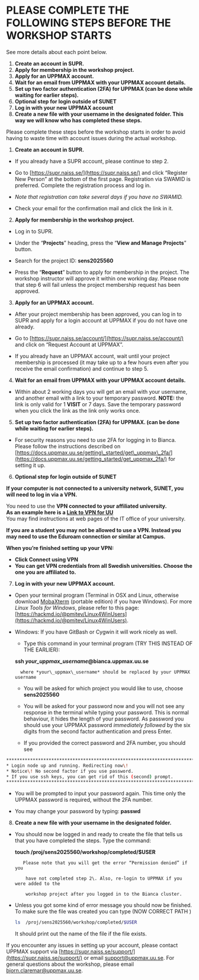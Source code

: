 # PLEASE COMPLETE THE FOLLOWING STEPS BEFORE THE WORKSHOP STARTS

See more details about each point below.  


1. **Create an account in SUPR.**  
2. **Apply for membership in the workshop project.**  
3. **Apply for an UPPMAX account.**  
4. **Wait for an email from UPPMAX with your UPPMAX account details.**  
5. **Set up two factor authentication (2FA) for UPPMAX (can be done while waiting for earlier steps).**  
6. **Optional step for login outside of SUNET**  
7. **Log in with your new UPPMAX account**  
8. **Create a new file with your username in the designated folder. This way we will know who has completed these steps.**


Please complete these steps before the workshop starts in order to avoid having to waste time with account issues during the actual workshop.


1. **Create an account in SUPR.**

- If you already have a SUPR account, please continue to step 2\.

- Go to [https://supr.naiss.se/](https://supr.naiss.se/) and click “Register New Person” at the bottom of the first page. Registration via SWAMID is preferred. Complete the registration process and log in.

- *Note that registration can take several days if you have no SWAMID.*

- Check your email for the confirmation mail and click the link in it.


2. **Apply for membership in the workshop project.**

- Log in to SUPR.

- Under the “**Projects**” heading, press the “**View and Manage Projects**” button.

- Search for the project ID: **sens2025560**

- Press the “**Request**” button to apply for membership in the project. The workshop instructor will approve it within one working day. Please note that step 6 will fail unless the project membership request has been approved.


3. **Apply for an UPPMAX account.**

- After your project membership has been approved, you can log in to SUPR and apply for a login account at UPPMAX if you do not have one already.

- Go to [https://supr.naiss.se/account/](https://supr.naiss.se/account/) and click on “Request Account at UPPMAX”.

- If you already have an UPPMAX account, wait until your project membership is processed (it may take up to a few hours even after you receive the email confirmation) and continue to step 5\.


4. **Wait for an email from UPPMAX with your UPPMAX account details.**

- Within about 2 working days you will get an email with your username, and another email with a link to your temporary password. **NOTE:** the link is only valid for 1 **VISIT** or 7 days. Save the temporary password when you click the link as the link only works once.

5. **Set up two factor authentication (2FA) for UPPMAX. (can be done while waiting for earlier steps).**

- For security reasons you need to use 2FA for logging in to Bianca. Please follow the instructions described on [https://docs.uppmax.uu.se/getting\_started/get\_uppmax\_2fa/](https://docs.uppmax.uu.se/getting_started/get_uppmax_2fa/) for setting it up.

6. **Optional step for login outside of SUNET**

**If your computer is not connected to a university network, SUNET, you will need to log in via a VPN.**

You need to use the **VPN connected to your affiliated university.**  
**As an example here is a [Link to VPN for UU](https://www.uu.se/en/staff/service-and-tools/it-and-telephony-services/it-services/network-and-vpn)**  
You may find instructions at web pages of the IT office of your university.

**If you are a student you may not be allowed to use a VPN. Instead you may need to use the Eduroam connection or similar at Campus.**

**When you’re finished setting up your VPN:**

- **Click Connect using VPN**  
- **You can get VPN credentials from all Swedish universities. Choose the one you are affiliated to.**


7. **Log in with your new UPPMAX account.**

- Open your terminal program (Terminal in OSX and Linux, otherwise download [MobaXterm](http://mobaxterm.mobatek.net/download-home-edition.html) (portable edition) if you have Windows). For more *Linux Tools for Windows*, please refer to this page: [https://hackmd.io/@pmitev/Linux4WinUsers](https://hackmd.io/@pmitev/Linux4WinUsers).

* Windows: If you have GitBash or Cygwin it will work nicely as well.

  - Type this command in your terminal program (TRY THIS INSTEAD OF THE EARLIER):

  **ssh *your\_uppmax\_username*@bianca.uppmax.uu.se**

        where *your\_uppmax\_username* should be replaced by your UPPMAX username 

  - You will be asked for which project you would like to use, choose **sens2025560**

  - You will be asked for your password now and you will not see any response in the terminal while typing your password. This is normal behaviour, it hides the length of your password. As password you should use your UPPMAX password *immediately followed* by the six digits from the second factor authentication and press Enter.

  - If you provided the correct password and 2FA number, you should see

```bash
****************************************************************************  
* Login node up and running. Redirecting now\!                             *  
* Notice\! No second factor if you use password.                           *  
* If you use ssh keys, you can get rid of this (second) prompt.            *  
****************************************************************************  
```

  - You will be prompted to input your password again. This time only the  
    UPPMAX password is required, without the 2FA number.  

  - You may change your password by typing: **passwd**


8. **Create a new file with your username in the designated folder.**

- You should now be logged in and ready to create the file that tells us that you have completed the steps. Type the command:

   **touch  /proj/sens2025560/workshop/completed/$USER**

         Please note that you will get the error “Permission denied” if you

          have not completed step 2\. Also, re-login to UPPMAX if you were added to the

          workshop project after you logged in to the Bianca cluster.

- Unless you got some kind of error message you should now be finished. To make sure the file was created you can type (NOW CORRECT PATH )

    ```bash
    ls  /proj/sens2025560/workshop/completed/$USER
    ```

    It should print out the name of the file if the file exists.


If you encounter any issues in setting up your account, please contact UPPMAX support via [https://supr.naiss.se/support/](https://supr.naiss.se/support/) or email [support@uppmax.uu.se](mailto:support@uppmax.uu.se). For general questions about the workshop, please email [bjorn.claremar@uppmax.uu.se](mailto:bjorn.claremar@uppmax.uu.se).
